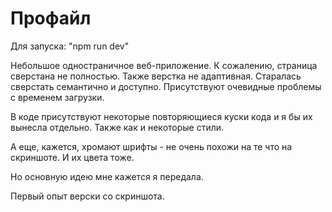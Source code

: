 # Профайл
Для запуска: "npm run dev"

Небольшое одностраничное веб-приложение. 
К сожалению, страница сверстана не полностью. Также верстка не адаптивная. Старалась сверстать семантично и доступно. Присутствуют очевидные проблемы с временем загрузки.

В коде присутствуют некоторые повторяющиеся куски кода и я бы их вынесла отдельно. Также как и некоторые стили.

А еще, кажется, хромают шрифты - не очень похожи на те что на скриншоте.
И их цвета тоже.

Но основную идею мне кажется я передала.

Первый опыт верски со скриншота.

